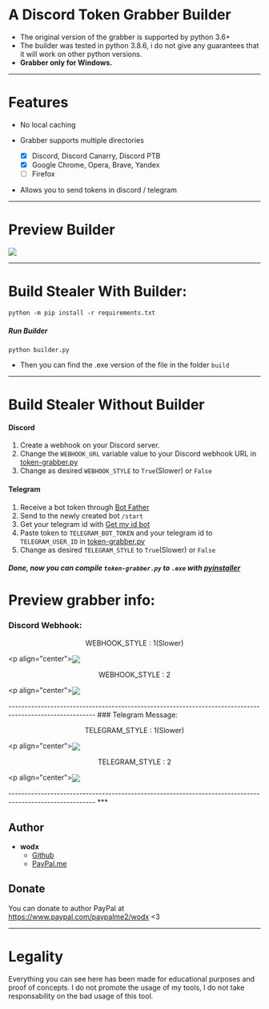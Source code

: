 # A Discord Token Grabber Builder
* The original version of the grabber is supported by python 3.6+
* The builder was tested in python 3.8.6, i do not give any guarantees that it will work on other python versions.
* **Grabber only for Windows.</b></p>**
***
# Features
* No local caching

* Grabber supports multiple directories
    - [x] Discord, Discord Canarry, Discord PTB
    - [x] Google Chrome, Opera, Brave, Yandex
    - [ ] Firefox

* Allows you to send tokens in discord / telegram
***
# Preview Builder

![](https://media.discordapp.net/attachments/797823091899236433/799286909092233238/unknown.png?width=1060&height=613)
***

# Build Stealer With Builder:
```console
python -m pip install -r requirements.txt
```
##### Run Builder
```console
python builder.py
```
* Then you can find the .exe version of the file in the folder `build`

***
# Build Stealer Without Builder
#### Discord
1. Create a webhook on your Discord server.
2. Change the `WEBHOOK_URL` variable value to your Discord webhook URL in [token-grabber.py](token-grabber.py)
3. Change as desired `WEBHOOK_STYLE` to `True`(Slower) or `False`

#### Telegram
1. Receive a bot token through [Bot Father](https://t.me/botfather)
2. Send to the newly created bot `/start`
3. Get your telegram id with [Get my id bot](https://t.me/getmyid_bot)
4. Paste token to `TELEGRAM_BOT_TOKEN` and your telegram id to `TELEGRAM_USER_ID` in [token-grabber.py](token-grabber.py)
5. Change as desired `TELEGRAM_STYLE` to `True`(Slower) or `False`
##### Done, now you can compile `token-grabber.py` to `.exe` with [pyinstaller](https://pypi.org/project/pyinstaller/)

# Preview grabber info:
### Discord Webhook:
<p align="center">WEBHOOK_STYLE : 1(Slower)</p>
<р align="center"><img align="center" src="https://media.discordapp.net/attachments/769178644697972767/798917458840518696/unknown.png?width=341&height=567"></p>

<p align="center">WEBHOOK_STYLE : 2</p>
<р align="center"><img align="center" src="https://media.discordapp.net/attachments/769178644697972767/798918343061929994/unknown.png"></p>
---------------------------------------------------------------------------------------------------------
### Telegram Message:
<p align="center">TELEGRAM_STYLE : 1(Slower)</p>
<р align="center"><img align="center" src="https://media.discordapp.net/attachments/769178644697972767/798919478548103168/unknown.png"></p>

<p align="center">TELEGRAM_STYLE : 2</p>
<р align="center"><img align="center" src="https://media.discordapp.net/attachments/769178644697972767/798921203824984093/unknown.png"></p>
---------------------------------------------------------------------------------------------------------
***

## Author
- **wodx**
    - [Github](https://github.com/wodxgod)
    - [PayPal.me](https://www.paypal.com/paypalme2/wodx)

## Donate
You can donate to author PayPal at https://www.paypal.com/paypalme2/wodx <3
***
# Legality
Everything you can see here has been made for educational purposes and proof of concepts. I do not promote the usage of my tools, I do not take responsability on the bad usage of this tool.
